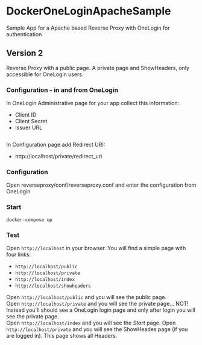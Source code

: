 # DockerOneLoginApacheSample
Sample App for a Apache based Reverse Proxy with OneLogin for authentication

## Version 2
Reverse Proxy with a public page. A private page and ShowHeaders, only accessible for OneLogin users.

### Configuration - in and from OneLogin
In OneLogin Administrative page for your app collect this information:
* Client ID
* Client Secret
* Issuer URL

<!-- wp:image {"id":383,"sizeSlug":"large","linkDestination":"none"} -->
<figure class="wp-block-image size-large"><img src="https://ingo.kaulbach.de/wp-content/uploads/2022/05/image-1024x768.png" alt="" class="wp-image-383"/></figure>
<!-- /wp:image -->

In Configuration page add Redirect URI:
* http://localhost/private/redirect_uri

### Configuration
Open reverseproxy/conf/reverseproxy.conf and enter the configuration from OneLogin

### Start
``docker-compose up``

### Test
Open ``http://localhost`` in your browser.
You will find a simple page with four links:
*  ``http://localhost/public``
*  ``http://localhost/private``
*  ``http://localhost/index``
*  ``http://localhost/showheaders``

Open ``http://localhost/public`` and you will see the public page.<br>
Open ``http://localhost/private`` and you will see the private page... NOT! Instead you'll should see a OneLogin login page and only after login you will see the private page.<br>
Open ``http://localhost/index`` and you will see the <i>Start</i> page.
Open ``http://localhost/private`` and you will see the ShowHeades page (if you are logged in). This page shows all Headers.<br>
